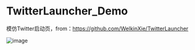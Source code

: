 # TwitterLauncher_Demo
模仿Twitter启动页，from：https://github.com/WelkinXie/TwitterLauncher

 ![image](https://github.com/leiguang/TwitterLauncher_Demo/blob/master/twitter_launch.gif)
